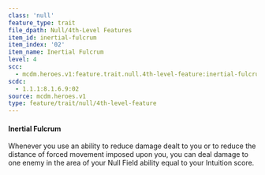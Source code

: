 ```yaml
---
class: 'null'
feature_type: trait
file_dpath: Null/4th-Level Features
item_id: inertial-fulcrum
item_index: '02'
item_name: Inertial Fulcrum
level: 4
scc:
  - mcdm.heroes.v1:feature.trait.null.4th-level-feature:inertial-fulcrum
scdc:
  - 1.1.1:8.1.6.9:02
source: mcdm.heroes.v1
type: feature/trait/null/4th-level-feature
---
```


#### Inertial Fulcrum

Whenever you use an ability to reduce damage dealt to you or to reduce the distance of forced movement imposed upon you, you can deal damage to one enemy in the area of your Null Field ability equal to your Intuition score.
